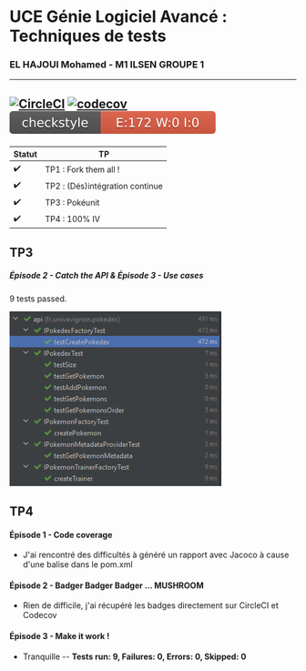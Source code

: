 # UCE Génie Logiciel Avancé : Techniques de tests

### EL HAJOUI Mohamed - M1 ILSEN GROUPE 1

----------

[![CircleCI](https://circleci.com/gh/MohamedEHJ/ceri-m1-techniques-de-test/tree/master.svg?style=svg)](https://circleci.com/gh/MohamedEHJ/ceri-m1-techniques-de-test/tree/master)
[![codecov](https://codecov.io/gh/MohamedEHJ/ceri-m1-techniques-de-test/branch/master/graph/badge.svg?token=0MRMB92WDH)](https://codecov.io/gh/MohamedEHJ/ceri-m1-techniques-de-test)
![Checkstyle](img/badges/checkstyle-result.svg)
---------------

| Statut             | TP                              |
|--------------------|---------------------------------|
| :heavy_check_mark: | TP1 : Fork them all !           |
| :heavy_check_mark: | TP2 : (Dés)intégration continue |
| :heavy_check_mark: | TP3 : Pokéunit                  |          
| :heavy_check_mark: | TP4 : 100% IV                   |          

## TP3

##### Épisode 2 - Catch the API & Épisode 3 - Use cases

9 tests passed.

<img src="img/tp3.png"
title="Test au commit."
/>

## TP4

#### Épisode 1 - Code coverage

<ul>
  <li>J'ai rencontré des difficultés à généré un rapport avec Jacoco à cause d'une balise <pluginManagement> dans le pom.xml</pluginManagement></li>
</ul> 

#### Épisode 2 - Badger Badger Badger … MUSHROOM

<ul>
   <li>Rien de difficile, j'ai récupéré les badges directement sur CircleCI et Codecov</li> 
</ul> 

#### Épisode 3 - Make it work !

<ul>
    <li>Tranquille -- <b>Tests run: 9, Failures: 0, Errors: 0, Skipped: 0</b></li>
</ul> 
